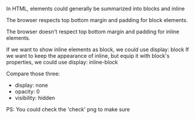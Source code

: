 <!-- Display Block Inline Inline-Block box-sizing:border-box -->

In HTML, elements could generally be summarized into blocks and inline

The browser respects top bottom margin and padding for block elements.

The browser doesn't respect top bottom margin and padding for inline elements.

If we want to show inline elements as block, we could use display: block
If we want to keep the appearance of inline, but equip it with block's properties, we could use display: inline-block

Compare those three:

- display: none
- opacity: 0
- visibility: hidden

PS: You could check the 'check' png to make sure
